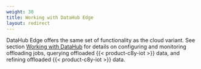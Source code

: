 ```yaml
---
weight: 30
title: Working with DataHub Edge
layout: redirect
---
```


DataHub Edge offers the same set of functionality as the cloud variant. See section [Working with DataHub](/datahub/working-with-datahub) for details on configuring and monitoring offloading jobs, querying offloaded {{< product-c8y-iot >}} data, and refining offloaded {{< product-c8y-iot >}} data.
